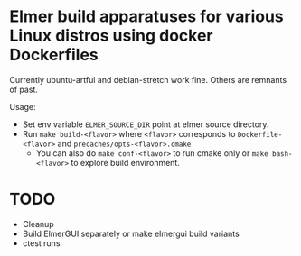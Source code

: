 # Elmer build apparatuses for various Linux distros using docker Dockerfiles 

Currently ubuntu-artful and debian-stretch work fine. Others are remnants of past.

Usage:
  * Set env variable `ELMER_SOURCE_DIR` point at elmer source directory.
  * Run `make build-<flavor>` where `<flavor>` corresponds to `Dockerfile-<flavor>` and `precaches/opts-<flavor>.cmake`
    * You can also do `make conf-<flavor>` to run cmake only or `make bash-<flavor>` to explore build environment.

# TODO

* Cleanup
* Build ElmerGUI separately or make elmergui build variants
* ctest runs
